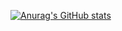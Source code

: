[![Anurag's GitHub stats](https://github-readme-stats.vercel.app/api?username=julianostroschon)](https://github.com/anuraghazra/github-readme-stats)
